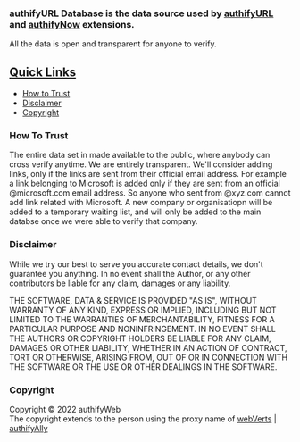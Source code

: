 <h3>authifyURL Database is the data source used by <a href ="https://authifyweb.github.io/authifyURL/"> authifyURL</a> and <a href ="https://github.com/authifyWeb/authifyNow"> authifyNow</a> extensions.</h3> 

All the data is open and transparent for anyone to verify. 

## <ins>Quick Links</ins>


* [How to Trust](https://github.com/authifyWeb/authifyURL-Database#how-to-trust)
* [Disclaimer](https://github.com/authifyWeb/authifyURL-Database#disclaimer)
* [Copyright](https://github.com/authifyWeb/authifyURL-Database#copyright)





### How To Trust
The entire data set in made available to the public, where anybody can cross verify anytime. We are entirely transparent. We'll consider adding links, only if the links are sent from their official email address. For example a link belonging to Microsoft is added only if they are sent from an official @microsoft.com email address. So anyone who sent from @xyz.com cannot add link related with Microsoft. A new company or organisatiopn will be added to a temporary waiting list, and will only be added to the main databse once we were able to verify that company. 

### Disclaimer
While we try our best to serve you accurate contact details, we don't guarantee you anything. In no event shall the Author, or any other contributors be liable for any claim, damages or any liability.

THE SOFTWARE, DATA & SERVICE IS PROVIDED "AS IS", WITHOUT WARRANTY OF ANY KIND, EXPRESS OR IMPLIED, INCLUDING BUT NOT LIMITED TO THE WARRANTIES OF MERCHANTABILITY, FITNESS FOR A PARTICULAR PURPOSE AND NONINFRINGEMENT. IN NO EVENT SHALL THE AUTHORS OR COPYRIGHT HOLDERS BE LIABLE FOR ANY CLAIM, DAMAGES OR OTHER LIABILITY, WHETHER IN AN ACTION OF CONTRACT, TORT OR OTHERWISE, ARISING FROM, OUT OF OR IN CONNECTION WITH THE SOFTWARE OR THE USE OR OTHER DEALINGS IN THE SOFTWARE.

### Copyright
Copyright © 2022 authifyWeb <br>
The copyright extends to the person using the proxy name of [webVerts](https://github.com/webVerts) | [authifyAlly](https://github.com/authifyAlly)
